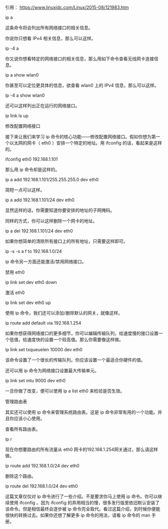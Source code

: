 

引用： https://www.linuxidc.com/Linux/2015-08/121983.htm

ip a

这条命令将会列出所有网络接口的相关信息。

你说你只想看 IPv4 相关信息，那么可以这样。

ip -4 a

你又说你想看特定的网络接口的相关信息，那么用如下命令查看无线网卡连接信息。

ip a show wlan0

你甚至可以定位更具体的信息，欲查看 wlan0 上的 IPv4 信息，那么可以这样。

ip -4 a show wlan0

还可以这样列出正在运行的网络接口。

ip link ls up

修改配置网络接口

接下来让我们来学习 ip 命令的核心功能——修改配置网络接口。假如你想为第一个以太网的网卡（ eth0 ）安排一个特定的地址。用 ifconfig 的话，看起来是这样的。

ifconfig eth0 192.168.1.101

那么用 ip 命令却是这样的。

ip a add 192.168.1.101/255.255.255.0 dev eth0

简短一点可以这样。

ip a add 192.168.1.101/24 dev eth0

显然这样的话，你需要知道你要安排的地址的子网掩码。

同样的方式，你可以这样删除一个网卡的地址。

ip a del 192.168.1.101/24 dev eth0

如果你想简单的清除所有接口上的所有地址，只需要这样即可。

ip -s -s a f to 192.168.1.0/24

ip 命令另一方面还能激活/禁用网络接口。

禁用 eth0

ip link set dev eth0 down

激活 eth0

ip link set dev eth0 up

使用 ip 命令，我们还可以添加/删除默认的网关，就像这样。

ip route add default via 192.168.1.254

如果你想获得网络接口的更多细节，你可以编辑传输队列，给速度慢的接口设置一个低值，给速度快的设置一个较高值。那么你需要像这样做。

ip link set txqueuelen 10000 dev eth0

该命令设置了一个很长的传输队列。你应该设置一个最适合你硬件的值。

还可以用 ip 命令为网络接口设置最大传输单元。

ip link set mtu 9000 dev eth0

一旦你做了改变，便可以使用 ip a list eth0 来检验是否生效。

管理路由表

其实还可以使用 ip 命令来管理系统路由表。这是 ip 命令非常有用的一个功能。并且你应该小心使用。

查看所有路由表。

ip r

现在你想要路由的所有流量从 eth0 网卡的192.168.1.254网关通过，那么请这样做。

ip route add 192.168.1.0/24 dev eth0

删除这个路由。

ip route del 192.168.1.0/24 dev eth0

这篇文章仅仅对 ip 命令进行了一些介绍。不是要求你马上使用 ip 命令。你可以继续使用 ifconfig 。因为 ifconfig 的弃用相当的慢，很多发行版里依旧默认安装了该命令。但是相信最终会逐步被 ip 命令完全取代。看过这篇介绍，到时候你便能很快的转换过去。如果你还想了解更多 ip 命令的用法，请看 ip 命令的 man 手册。


